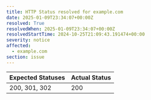 ```yaml
---
title: HTTP Status resolved for example.com
date: 2025-01-09T23:34:07+00:00Z
resolved: True
resolvedWhen: 2025-01-09T23:34:07+00:00Z
resolvedStartTime: 2024-10-25T21:09:43.191474+00:00
severity: notice
affected:
  - example.com
section: issue
---
```


| Expected Statuses | Actual Status  |
|-------------------|----------------|
| 200, 301, 302 | 200 |
